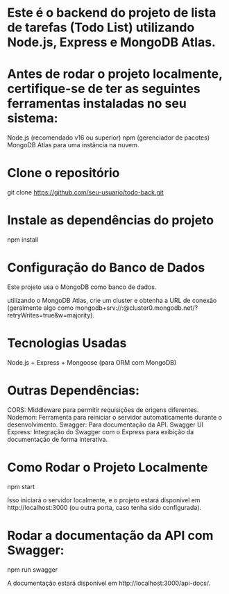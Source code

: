 # Este é o backend do projeto de lista de tarefas (Todo List) utilizando Node.js, Express e MongoDB Atlas.

# Antes de rodar o projeto localmente, certifique-se de ter as seguintes ferramentas instaladas no seu sistema:

Node.js (recomendado v16 ou superior)
npm (gerenciador de pacotes)
MongoDB Atlas para uma instância na nuvem.

# Clone o repositório

git clone https://github.com/seu-usuario/todo-back.git


# Instale as dependências do projeto

npm install 


# Configuração do Banco de Dados

Este projeto usa o MongoDB como banco de dados. 

utilizando o MongoDB Atlas, crie um cluster e obtenha a URL de conexão (geralmente algo como mongodb+srv://<username>:<password>@cluster0.mongodb.net/<dbname>?retryWrites=true&w=majority).

# Tecnologias Usadas

Node.js + Express +  Mongoose (para ORM com MongoDB)

# Outras Dependências:

CORS: Middleware para permitir requisições de origens diferentes.
Nodemon: Ferramenta para reiniciar o servidor automaticamente durante o desenvolvimento.
Swagger: Para documentação da API.
Swagger UI Express: Integração do Swagger com o Express para exibição da documentação de forma interativa.

# Como Rodar o Projeto Localmente

npm start

Isso iniciará o servidor localmente, e o projeto estará disponível em http://localhost:3000 (ou outra porta, caso tenha sido configurada).

# Rodar a documentação da API com Swagger:

npm run swagger

A documentação estará disponível em http://localhost:3000/api-docs/.

